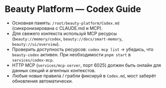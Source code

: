 # Beauty Platform — Codex Guide

- Основная память: `/root/beauty-platform/Codex.md` (синхронизирована с CLAUDE.md и MCP).
- Для свежего контекста используй MCP ресурсы (`beauty://memory/codex`, `beauty://docs/smart-memory`, `beauty://ui/overview`).
- Проверить доступность ресурсов: `codex mcp list` → убедись, что `beauty-codex` активен. При необходимости `pnpm start` в `services/codex-mcp`.
- HTTP MCP (`services/mcp-server`, порт 6025) должен быть онлайн для данных секций и агентных контекстов.
- Любые новые правила / грабли фиксируй в `Codex.md`, мост заберёт обновления автоматически.
